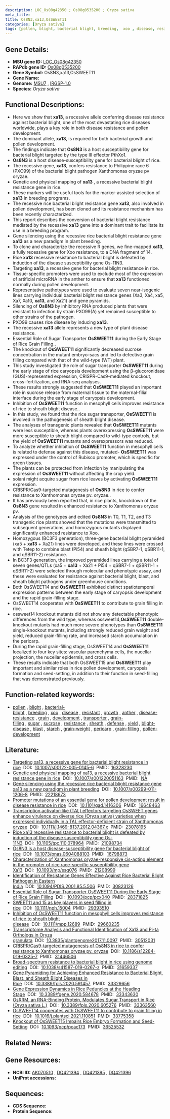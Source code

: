 ```yaml
---
description: LOC_Os08g42350 ; Os08g0535200 ; Oryza sativa
meta_title:
title: Os8N3,xa13,OsSWEET11
categories: [Oryza sativa]
tags: [pollen, blight, bacterial blight, breeding,  xoo , disease, resistant, growth, anther, disease resistance, grain, development, transporter, grain filling, sugar, sucrose, resistance, sheath, defense, yield, blight disease, blast, starch, grain weight, pericarp, grain-filling, pollen development]
---
```


## Gene Details:
- **MSU gene ID:** [LOC_Os08g42350](http://rice.uga.edu/cgi-bin/ORF_infopage.cgi?orf=LOC_Os08g42350)  
- **RAPdb gene ID:** [Os08g0535200](https://rapdb.dna.affrc.go.jp/locus/?name=Os08g0535200)  
- **Gene Symbol:** Os8N3,xa13,OsSWEET11
- **Gene Name:**
- **Genome:**  [MSU7](http://rice.uga.edu/)&nbsp;,&nbsp;[IRGSP-1.0](https://rapdb.dna.affrc.go.jp/download/irgsp1.html)
- **Species:** *Oryza sativa*

## Functional Descriptions:
   - Here we show that **xa13**, a recessive allele conferring disease resistance against bacterial blight, one of the most devastating rice diseases worldwide, plays a key role in both disease resistance and pollen development.
   - The dominant allele, **xa13**, is required for both bacterial growth and pollen development.
   - The findings indicate that **Os8N3** is a host susceptibility gene for bacterial blight targeted by the type III effector PthXo1.
   - **Os8N3** is a host disease-susceptibility gene for bacterial blight of rice.
   - The recessive gene, **xa13**, confers resistance to Philippine race 6 (PXO99) of the bacterial blight pathogen Xanthomonas oryzae pv oryzae.
   - Genetic and physical mapping of **xa13** , a recessive bacterial blight resistance gene in rice.
   - These markers will be useful tools for the marker-assisted selection of **xa13** in breeding programs.
   - The recessive rice bacterial blight resistance gene **xa13**, also involved in pollen development, has been cloned and its resistance mechanism has been recently characterized.
   - This report describes the conversion of bacterial blight resistance mediated by the recessive **xa13** gene into a dominant trait to facilitate its use in a breeding program.
   - Gene silencing using the recessive rice bacterial blight resistance gene **xa13** as a new paradigm in plant breeding.
   - To clone and characterize the recessive R genes, we fine-mapped **xa13**, a fully recessive gene for Xoo resistance, to a DNA fragment of 14.
   - Rice **xa13** recessive resistance to bacterial blight is defeated by induction of the disease susceptibility gene Os-11N3.
   - Targeting **xa13**, a recessive gene for bacterial blight resistance in rice.
   - Tissue-specific promoters were used to exclude most of the expression of artificial microRNA in the anther to ensure that **xa13** functioned normally during pollen development.
   - Representative pathotypes were used to evaluate seven near-isogenic lines carrying individual bacterial blight resistance genes (Xa3, Xa4, xa5, Xa7, Xa10, **xa13**, and Xa21) and gene pyramids.
   - Silencing of **Os8N3** by inhibitory RNA produced plants that were resistant to infection by strain PXO99(A) yet remained susceptible to other strains of the pathogen.
   - PXO99 causes rice disease by inducing **xa13**.
   - The recessive **xa13** allele represents a new type of plant disease resistance.
   - Essential Role of Sugar Transporter **OsSWEET11** during the Early Stage of Rice Grain Filling..
   - The knockout of **OsSWEET11** significantly decreased sucrose concentration in the mutant embryo-sacs and led to defective grain filling compared with that of the wild-type (WT) plant.
   - This study investigated the role of sugar transporter **OsSWEET11** during the early stage of rice caryopsis development using the β-glucoronidase (GUS)-represented expression, CRISPR-Cas9-mediated knockout, cross-fertilization, and RNA-seq analyses.
   - These results strongly suggested that **OsSWEET11** played an important role in sucrose release from maternal tissue to the maternal-filial interface during the early stage of caryopsis development.
   - Inhibition of **OsSWEET11** function in mesophyll cells improves resistance of rice to sheath blight disease..
   - In this study, we found that the rice sugar transporter, **OsSWEET11** is involved in the pathogenesis of sheath blight disease.
   - The analyses of transgenic plants revealed that **OsSWEET11** mutants were less susceptible, whereas plants overexpressing **OsSWEET11** were more susceptible to sheath blight compared to wild-type controls, but the yield of **OsSWEET11** mutants and overexpressors was reduced.
   - To analyze whether inhibition of **OsSWEET11** function in mesophyll cells is related to defense against this disease, mutated- **OsSWEET11** was expressed under the control of Rubisco promoter, which is specific for green tissues.
   - The plants can be protected from infection by manipulating the expression of **OsSWEET11** without affecting the crop yield.
   - solani might acquire sugar from rice leaves by activating **OsSWEET11** expression.
   - CRISPR/Cas9-targeted mutagenesis of **Os8N3** in rice to confer resistance to Xanthomonas oryzae pv. oryzae..
   - It has previously been reported that, in rice plants, knockdown of the **Os8N3** gene resulted in enhanced resistance to Xanthomonas oryzae pv.
   - Analysis of the genotypes and edited **Os8N3** in T0, T1, T2, and T3 transgenic rice plants showed that the mutations were transmitted to subsequent generations, and homozygous mutants displayed significantly enhanced resistance to Xoo.
   - Homozygous (BC3F3 generation), three-gene bacterial blight pyramided (xa5 + **xa13** + Xa21) lines were developed, and these lines were crossed with Tetep to combine blast (Pi54) and sheath blight (qSBR7-1, qSBR11-1, and qSBR11-2) resistance.
   - In BC3F3 generation, the improved pyramided lines carrying a total of seven genes/QTLs (xa5 + **xa13** + Xa21 + Pi54 + qSBR7-1 + qSBR11-1 + qSBR11-2) were selected through molecular and phenotypic assay, and these were evaluated for resistance against bacterial blight, blast, and sheath blight pathogens under greenhouse conditions.
   - Both OsSWEET14 and **OsSWEET11** exhibited distinct spatiotemporal expression patterns between the early stage of caryopsis development and the rapid grain-filling stage.
   - OsSWEET14 cooperates with **OsSWEET11** to contribute to grain filling in rice.
   - ossweet14 knockout mutants did not show any detectable phenotypic differences from the wild type, whereas ossweet14;**OsSWEET11** double-knockout mutants had much more severe phenotypes than **OsSWEET11** single-knockout mutants, including strongly reduced grain weight and yield, reduced grain-filling rate, and increased starch accumulation in the pericarp.
   - During the rapid grain-filling stage, OsSWEET14 and **OsSWEET11** localized to four key sites: vascular parenchyma cells, the nucellar projection, the nucellar epidermis, and cross cells.
   - These results indicate that both OsSWEET15 and **OsSWEET11** play important and similar roles in rice pollen development, caryopsis formation and seed-setting, in addition to their function in seed-filling that was demonstrated previously.

## Function-related keywords:
   - [pollen](/tags/pollen/)&nbsp;,&nbsp;[blight](/tags/blight/)&nbsp;,&nbsp;[bacterial-blight](/tags/bacterial-blight/)&nbsp;,&nbsp;[breeding](/tags/breeding/)&nbsp;,&nbsp;[xoo](/tags/xoo/)&nbsp;,&nbsp;[disease](/tags/disease/)&nbsp;,&nbsp;[resistant](/tags/resistant/)&nbsp;,&nbsp;[growth](/tags/growth/)&nbsp;,&nbsp;[anther](/tags/anther/)&nbsp;,&nbsp;[disease-resistance](/tags/disease-resistance/)&nbsp;,&nbsp;[grain](/tags/grain/)&nbsp;,&nbsp;[development](/tags/development/)&nbsp;,&nbsp;[transporter](/tags/transporter/)&nbsp;,&nbsp;[grain-filling](/tags/grain-filling/)&nbsp;,&nbsp;[sugar](/tags/sugar/)&nbsp;,&nbsp;[sucrose](/tags/sucrose/)&nbsp;,&nbsp;[resistance](/tags/resistance/)&nbsp;,&nbsp;[sheath](/tags/sheath/)&nbsp;,&nbsp;[defense](/tags/defense/)&nbsp;,&nbsp;[yield](/tags/yield/)&nbsp;,&nbsp;[blight-disease](/tags/blight-disease/)&nbsp;,&nbsp;[blast](/tags/blast/)&nbsp;,&nbsp;[starch](/tags/starch/)&nbsp;,&nbsp;[grain-weight](/tags/grain-weight/)&nbsp;,&nbsp;[pericarp](/tags/pericarp/)&nbsp;,&nbsp;[grain-filling](/tags/grain-filling/)&nbsp;,&nbsp;[pollen-development](/tags/pollen-development/)

## Literature:
   - [Targeting xa13, a recessive gene for bacterial blight resistance in rice](https://www.doi.org/10.1007/s00122-005-0145-6)&nbsp;&nbsp;DOI:&nbsp;&nbsp;[10.1007/s00122-005-0145-6](https://www.doi.org/10.1007/s00122-005-0145-6)&nbsp;&nbsp;PMID:&nbsp;&nbsp;[16328230](https://pubmed.ncbi.nlm.nih.gov/16328230/)
   - [Genetic and physical mapping of xa13, a recessive bacterial blight resistance gene in rice](https://www.doi.org/10.1007/s001220051163)&nbsp;&nbsp;DOI:&nbsp;&nbsp;[10.1007/s001220051163](https://www.doi.org/10.1007/s001220051163)&nbsp;&nbsp;PMID:&nbsp;&nbsp;[NA](https://pubmed.ncbi.nlm.nih.gov/NA/)
   - [Gene silencing using the recessive rice bacterial blight resistance gene xa13 as a new paradigm in plant breeding](https://www.doi.org/10.1007/s00299-011-1206-8)&nbsp;&nbsp;DOI:&nbsp;&nbsp;[10.1007/s00299-011-1206-8](https://www.doi.org/10.1007/s00299-011-1206-8)&nbsp;&nbsp;PMID:&nbsp;&nbsp;[22218673](https://pubmed.ncbi.nlm.nih.gov/22218673/)
   - [Promoter mutations of an essential gene for pollen development result in disease resistance in rice](https://www.doi.org/10.1101/gad.1416306)&nbsp;&nbsp;DOI:&nbsp;&nbsp;[10.1101/gad.1416306](https://www.doi.org/10.1101/gad.1416306)&nbsp;&nbsp;PMID:&nbsp;&nbsp;[16648463](https://pubmed.ncbi.nlm.nih.gov/16648463/)
   - [Transcription activator-like (TAL) effectors targeting OsSWEET genes enhance virulence on diverse rice (Oryza sativa) varieties when expressed individually in a TAL effector-deficient strain of Xanthomonas oryzae](https://www.doi.org/10.1111/j.1469-8137.2012.04367.x)&nbsp;&nbsp;DOI:&nbsp;&nbsp;[10.1111/j.1469-8137.2012.04367.x](https://www.doi.org/10.1111/j.1469-8137.2012.04367.x)&nbsp;&nbsp;PMID:&nbsp;&nbsp;[23078195](https://pubmed.ncbi.nlm.nih.gov/23078195/)
   - [Rice xa13 recessive resistance to bacterial blight is defeated by induction of the disease susceptibility gene Os-11N3](https://www.doi.org/10.1105/tpc.110.078964)&nbsp;&nbsp;DOI:&nbsp;&nbsp;[10.1105/tpc.110.078964](https://www.doi.org/10.1105/tpc.110.078964)&nbsp;&nbsp;PMID:&nbsp;&nbsp;[21098734](https://pubmed.ncbi.nlm.nih.gov/21098734/)
   - [Os8N3 is a host disease-susceptibility gene for bacterial blight of rice](https://www.doi.org/10.1073/pnas.0604088103)&nbsp;&nbsp;DOI:&nbsp;&nbsp;[10.1073/pnas.0604088103](https://www.doi.org/10.1073/pnas.0604088103)&nbsp;&nbsp;PMID:&nbsp;&nbsp;[16798873](https://pubmed.ncbi.nlm.nih.gov/16798873/)
   - [Characterization of Xanthomonas oryzae-responsive cis-acting element in the promoter of rice race-specific susceptibility gene Xa13](https://www.doi.org/10.1093/mp/ssq076)&nbsp;&nbsp;DOI:&nbsp;&nbsp;[10.1093/mp/ssq076](https://www.doi.org/10.1093/mp/ssq076)&nbsp;&nbsp;PMID:&nbsp;&nbsp;[21208999](https://pubmed.ncbi.nlm.nih.gov/21208999/)
   - [Identification of Resistance Genes Effective Against Rice Bacterial Blight Pathogen in Eastern India](https://www.doi.org/10.1094/PDIS.2001.85.5.506)&nbsp;&nbsp;DOI:&nbsp;&nbsp;[10.1094/PDIS.2001.85.5.506](https://www.doi.org/10.1094/PDIS.2001.85.5.506)&nbsp;&nbsp;PMID:&nbsp;&nbsp;[30823126](https://pubmed.ncbi.nlm.nih.gov/30823126/)
   - [Essential Role of Sugar Transporter OsSWEET11 During the Early Stage of Rice Grain Filling](https://www.doi.org/10.1093/pcp/pcx040)&nbsp;&nbsp;DOI:&nbsp;&nbsp;[10.1093/pcp/pcx040](https://www.doi.org/10.1093/pcp/pcx040)&nbsp;&nbsp;PMID:&nbsp;&nbsp;[28371825](https://pubmed.ncbi.nlm.nih.gov/28371825/)
   - [SWEET11 and 15 as key players in seed filling in rice](https://www.doi.org/10.1111/nph.15004)&nbsp;&nbsp;DOI:&nbsp;&nbsp;[10.1111/nph.15004](https://www.doi.org/10.1111/nph.15004)&nbsp;&nbsp;PMID:&nbsp;&nbsp;[29393510](https://pubmed.ncbi.nlm.nih.gov/29393510/)
   - [Inhibition of OsSWEET11 function in mesophyll cells improves resistance of rice to sheath blight disease](https://www.doi.org/10.1111/mpp.12689)&nbsp;&nbsp;DOI:&nbsp;&nbsp;[10.1111/mpp.12689](https://www.doi.org/10.1111/mpp.12689)&nbsp;&nbsp;PMID:&nbsp;&nbsp;[29660235](https://pubmed.ncbi.nlm.nih.gov/29660235/)
   - [Transcriptome Analysis and Functional Identification of Xa13 and Pi-ta Orthologs in Oryza granulata](https://www.doi.org/10.3835/plantgenome2017.11.0097)&nbsp;&nbsp;DOI:&nbsp;&nbsp;[10.3835/plantgenome2017.11.0097](https://www.doi.org/10.3835/plantgenome2017.11.0097)&nbsp;&nbsp;PMID:&nbsp;&nbsp;[30512031](https://pubmed.ncbi.nlm.nih.gov/30512031/)
   - [CRISPR/Cas9-targeted mutagenesis of Os8N3 in rice to confer resistance to Xanthomonas oryzae pv. oryzae](https://www.doi.org/10.1186/s12284-019-0325-7)&nbsp;&nbsp;DOI:&nbsp;&nbsp;[10.1186/s12284-019-0325-7](https://www.doi.org/10.1186/s12284-019-0325-7)&nbsp;&nbsp;PMID:&nbsp;&nbsp;[31446506](https://pubmed.ncbi.nlm.nih.gov/31446506/)
   - [Broad-spectrum resistance to bacterial blight in rice using genome editing](https://www.doi.org/10.1038/s41587-019-0267-z)&nbsp;&nbsp;DOI:&nbsp;&nbsp;[10.1038/s41587-019-0267-z](https://www.doi.org/10.1038/s41587-019-0267-z)&nbsp;&nbsp;PMID:&nbsp;&nbsp;[31659337](https://pubmed.ncbi.nlm.nih.gov/31659337/)
   - [Gene Pyramiding for Achieving Enhanced Resistance to Bacterial Blight, Blast, and Sheath Blight Diseases in Rice](https://www.doi.org/10.3389/fpls.2020.591457)&nbsp;&nbsp;DOI:&nbsp;&nbsp;[10.3389/fpls.2020.591457](https://www.doi.org/10.3389/fpls.2020.591457)&nbsp;&nbsp;PMID:&nbsp;&nbsp;[33329656](https://pubmed.ncbi.nlm.nih.gov/33329656/)
   - [Gene Expression Dynamics in Rice Peduncles at the Heading Stage](https://www.doi.org/10.3389/fgene.2020.584678)&nbsp;&nbsp;DOI:&nbsp;&nbsp;[10.3389/fgene.2020.584678](https://www.doi.org/10.3389/fgene.2020.584678)&nbsp;&nbsp;PMID:&nbsp;&nbsp;[33343630](https://pubmed.ncbi.nlm.nih.gov/33343630/)
   - [OsRRM, an RNA-Binding Protein, Modulates Sugar Transport in Rice (Oryza sativa L.)](https://www.doi.org/10.3389/fpls.2020.605276)&nbsp;&nbsp;DOI:&nbsp;&nbsp;[10.3389/fpls.2020.605276](https://www.doi.org/10.3389/fpls.2020.605276)&nbsp;&nbsp;PMID:&nbsp;&nbsp;[33363560](https://pubmed.ncbi.nlm.nih.gov/33363560/)
   - [OsSWEET14 cooperates with OsSWEET11 to contribute to grain filling in rice](https://www.doi.org/10.1016/j.plantsci.2021.110851)&nbsp;&nbsp;DOI:&nbsp;&nbsp;[10.1016/j.plantsci.2021.110851](https://www.doi.org/10.1016/j.plantsci.2021.110851)&nbsp;&nbsp;PMID:&nbsp;&nbsp;[33775358](https://pubmed.ncbi.nlm.nih.gov/33775358/)
   - [Knockout of OsSWEET15 Impairs Rice Embryo Formation and Seed-Setting](https://www.doi.org/10.1093/pcp/pcac173)&nbsp;&nbsp;DOI:&nbsp;&nbsp;[10.1093/pcp/pcac173](https://www.doi.org/10.1093/pcp/pcac173)&nbsp;&nbsp;PMID:&nbsp;&nbsp;[36525532](https://pubmed.ncbi.nlm.nih.gov/36525532/)

## Related News:

## Gene Resources:
- **NCBI ID:**  [AK070510](http://www.ncbi.nlm.nih.gov/nuccore/AK070510)&nbsp;,&nbsp;[DQ421394](http://www.ncbi.nlm.nih.gov/nuccore/DQ421394)&nbsp;,&nbsp;[DQ421395](http://www.ncbi.nlm.nih.gov/nuccore/DQ421395)&nbsp;,&nbsp;[DQ421396](http://www.ncbi.nlm.nih.gov/nuccore/DQ421396)
- **UniProt accessions:** [](https://www.uniprot.org/uniprotkb//entry)

## Sequences:
- **CDS Sequence:**
- **Protein Sequence:**
